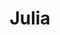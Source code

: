 ---
title: Julia
description: "Julia is a high-level, high-performance, dynamic programming language which can be used to write almost any application, but works well with numerical analysis."
aliases: ['/languages/julia/']
---